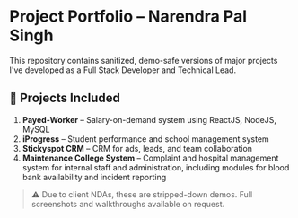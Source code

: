 # Project Portfolio – Narendra Pal Singh

This repository contains sanitized, demo-safe versions of major projects I've developed as a Full Stack Developer and Technical Lead.

## 🚀 Projects Included

1. **Payed-Worker** – Salary-on-demand system using ReactJS, NodeJS, MySQL  
2. **iProgress** – Student performance and school management system  
3. **Stickyspot CRM** – CRM for ads, leads, and team collaboration  
4. **Maintenance College System** – Complaint and hospital management system for internal staff and administration, including modules for blood bank availability and incident reporting

> ⚠️ Due to client NDAs, these are stripped-down demos. Full screenshots and walkthroughs available on request.
